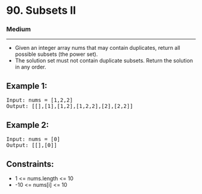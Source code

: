 # 90. Subsets II

### Medium

---

- Given an integer array nums that may contain duplicates, return all possible subsets (the power set).
- The solution set must not contain duplicate subsets. Return the solution in any order.

## Example 1:

<pre>
Input: nums = [1,2,2]
Output: [[],[1],[1,2],[1,2,2],[2],[2,2]]
</pre>

## Example 2:

<pre>
Input: nums = [0]
Output: [[],[0]]
</pre>

## Constraints:

- 1 <= nums.length <= 10
- -10 <= nums[i] <= 10
